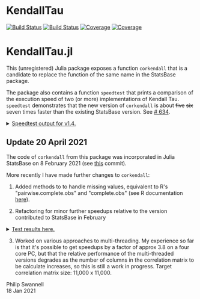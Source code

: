 # KendallTau

[![Build Status](https://travis-ci.com/PGS62/KendallTau.jl.svg?branch=master)](https://travis-ci.com/PGS62/KendallTau.jl)
[![Build Status](https://ci.appveyor.com/api/projects/status/github/PGS62/KendallTau.jl?svg=true)](https://ci.appveyor.com/project/PGS62/KendallTau-jl)
[![Coverage](https://codecov.io/gh/PGS62/KendallTau.jl/branch/master/graph/badge.svg)](https://codecov.io/gh/PGS62/KendallTau.jl)
[![Coverage](https://coveralls.io/repos/github/PGS62/KendallTau.jl/badge.svg?branch=master)](https://coveralls.io/github/PGS62/KendallTau.jl?branch=master)
# KendallTau.jl

This (unregistered) Julia package exposes a function `corkendall` that is a candidate to replace the function of the same name in the StatsBase package. 

The package also contains a function `speedtest` that prints a comparison of the execution speed of two (or more) implementations of Kendall Tau. `speedtest` demonstrates that the new version of `corkendall` is about ~~five~~ ~~six~~ seven times faster than the existing StatsBase version. See [# 634](https://github.com/JuliaStats/StatsBase.jl/issues/634).


<details><summary><ins>Speedtest output for v1.4.</ins></summary>
<p>
  
```julia
julia> using StatsBase;KendallTau.speedtest([StatsBase.corkendall,KendallTau.corkendall,KendallTau.corkendallthreads_v2],2000,10)
###################################################################
Executing speedtest 2021-01-23T14:17:31.783
--------------------------------------------------
size(matrix1) = (2000, 10)
StatsBase.corkendall(matrix1)
  33.376 ms (451 allocations: 5.54 MiB)
KendallTau.corkendall(matrix1)
  4.888 ms (298 allocations: 3.40 MiB)
Speed ratio KendallTau.corkendall vs StatsBase.corkendall: 6.827493096041731
Ratio of memory allocated KendallTau.corkendall vs StatsBase.corkendall: 0.6130525086357451
KendallTau.corkendallthreads_v2(matrix1)
  1.558 ms (614 allocations: 3.44 MiB)
Speed ratio KendallTau.corkendallthreads_v2 vs StatsBase.corkendall: 21.429341894060997
Ratio of memory allocated KendallTau.corkendallthreads_v2 vs StatsBase.corkendall: 0.6202723771851052
Results from all 3 functions identical? true
--------------------------------------------------
size(matrix1) = (2000, 10)
size(matrix2) = (2000, 10)
StatsBase.corkendall(matrix1,matrix2)
  74.549 ms (1001 allocations: 12.31 MiB)
KendallTau.corkendall(matrix1,matrix2)
  10.023 ms (631 allocations: 7.24 MiB)
Speed ratio KendallTau.corkendall vs StatsBase.corkendall: 7.438163488334897
Ratio of memory allocated KendallTau.corkendall vs StatsBase.corkendall: 0.5880152134243097
KendallTau.corkendallthreads_v2(matrix1,matrix2)
  3.516 ms (712 allocations: 7.25 MiB)
Speed ratio KendallTau.corkendallthreads_v2 vs StatsBase.corkendall: 21.20217849259734
Ratio of memory allocated KendallTau.corkendallthreads_v2 vs StatsBase.corkendall: 0.588845802919708
Results from all 3 functions identical? true
--------------------------------------------------
size(vector1) = (2000,)
size(matrix1) = (2000, 10)
StatsBase.corkendall(vector1,matrix1)
  7.363 ms (103 allocations: 1.23 MiB)
KendallTau.corkendall(vector1,matrix1)
  986.699 μs (65 allocations: 725.55 KiB)
Speed ratio KendallTau.corkendall vs StatsBase.corkendall: 7.462052763811456
Ratio of memory allocated KendallTau.corkendall vs StatsBase.corkendall: 0.5755739005404333
KendallTau.corkendallthreads_v2(vector1,matrix1)
  434.400 μs (134 allocations: 734.52 KiB)
Speed ratio KendallTau.corkendallthreads_v2 vs StatsBase.corkendall: 16.949355432780848
Ratio of memory allocated KendallTau.corkendallthreads_v2 vs StatsBase.corkendall: 0.5826887798106004
Results from all 3 functions identical? true
--------------------------------------------------
size(matrix1) = (2000, 10)
size(vector1) = (2000,)
StatsBase.corkendall(matrix1,vector1)
  7.332 ms (101 allocations: 1.23 MiB)
KendallTau.corkendall(matrix1,vector1)
  984.600 μs (63 allocations: 725.45 KiB)
Speed ratio KendallTau.corkendall vs StatsBase.corkendall: 7.4465783059110295
Ratio of memory allocated KendallTau.corkendall vs StatsBase.corkendall: 0.5755423329614479
KendallTau.corkendallthreads_v2(matrix1,vector1)
  425.800 μs (134 allocations: 734.52 KiB)
Speed ratio KendallTau.corkendallthreads_v2 vs StatsBase.corkendall: 17.219119304837953
Ratio of memory allocated KendallTau.corkendallthreads_v2 vs StatsBase.corkendall: 0.5827321185074997
Results from all 3 functions identical? true
--------------------------------------------------
size(vector1) = (2000,)
size(vector2) = (2000,)
StatsBase.corkendall(vector1,vector2)
  731.600 μs (10 allocations: 126.03 KiB)
KendallTau.corkendall(vector1,vector2)
  170.900 μs (8 allocations: 86.72 KiB)
Speed ratio KendallTau.corkendall vs StatsBase.corkendall: 4.280866003510825
Ratio of memory allocated KendallTau.corkendall vs StatsBase.corkendall: 0.6880733944954128
KendallTau.corkendallthreads_v2(vector1,vector2)
  173.401 μs (10 allocations: 118.22 KiB)
Speed ratio KendallTau.corkendallthreads_v2 vs StatsBase.corkendall: 4.219122150391289
Ratio of memory allocated KendallTau.corkendallthreads_v2 vs StatsBase.corkendall: 0.9380114059013142
Results from all 3 functions identical? true
--------------------------------------------------
size(manyrepeats1) = (2000,)
size(manyrepeats2) = (2000,)
StatsBase.corkendall(manyrepeats1,manyrepeats2)
  442.600 μs (12 allocations: 157.53 KiB)
KendallTau.corkendall(manyrepeats1,manyrepeats2)
  135.199 μs (14 allocations: 126.38 KiB)
Speed ratio KendallTau.corkendall vs StatsBase.corkendall: 3.2736928527577867
Ratio of memory allocated KendallTau.corkendall vs StatsBase.corkendall: 0.8022217813925808
KendallTau.corkendallthreads_v2(manyrepeats1,manyrepeats2)
  137.200 μs (16 allocations: 157.88 KiB)
Speed ratio KendallTau.corkendallthreads_v2 vs StatsBase.corkendall: 3.2259475218658893
Ratio of memory allocated KendallTau.corkendallthreads_v2 vs StatsBase.corkendall: 1.0021821067248562
Results from all 3 functions identical? true
###################################################################
```

</p>
</details>



## Update 20 April 2021
The code of `corkendall` from this package was incorporated in Julia StatsBase on 8 February 2021 (see [this](https://github.com/JuliaStats/StatsBase.jl/commit/11ac5b596405367b3217d3d962e22523fef9bb0d) commit).

More recently I have made further changes to `corkendall`:

1) Added methods to to handle missing values, equivalent to R's "pairwise.complete.obs" and "complete.obs" (see R documentation [here](https://www.rdocumentation.org/packages/stats/versions/3.6.2/topics/cor)).

2) Refactoring for minor further speedups relative to the version contributed to StatsBase in February
<details><summary><ins>Test results here.</ins></summary>
<p>
julia> KendallTau.speedtest([StatsBase.corkendall,KendallTau.corkendall],1000,100)
###################################################################
Executing speedtest 2021-04-20T18:22:16.925
--------------------------------------------------
size(matrix1) = (1000, 100)  
StatsBase.corkendall(matrix1)
  365.080 ms (29999 allocations: 174.81 MiB)
KendallTau.corkendall(matrix1)
  330.481 ms (20297 allocations: 99.60 MiB)
Speed ratio KendallTau.corkendall vs StatsBase.corkendall: 1.1046935253122119
Ratio of memory allocated KendallTau.corkendall vs StatsBase.corkendall: 0.569780058341287
Results from both functions identical? true
--------------------------------------------------
size(matrix1) = (1000, 100)
size(matrix2) = (1000, 100)
StatsBase.corkendall(matrix1,matrix2)
  739.426 ms (60302 allocations: 351.51 MiB)
KendallTau.corkendall(matrix1,matrix2)
  671.202 ms (40502 allocations: 198.03 MiB)
Speed ratio KendallTau.corkendall vs StatsBase.corkendall: 1.1016444972386112
Ratio of memory allocated KendallTau.corkendall vs StatsBase.corkendall: 0.5633750573269919
Results from both functions identical? true
--------------------------------------------------
size(vector1) = (1000,)
size(matrix1) = (1000, 100)
StatsBase.corkendall(vector1,matrix1)
  6.345 ms (605 allocations: 3.51 MiB)
KendallTau.corkendall(vector1,matrix1)
  5.811 ms (506 allocations: 2.74 MiB)
Speed ratio KendallTau.corkendall vs StatsBase.corkendall: 1.091852361696636
Ratio of memory allocated KendallTau.corkendall vs StatsBase.corkendall: 0.7812164213841677
Results from both functions identical? true
--------------------------------------------------
size(matrix1) = (1000, 100)
size(vector1) = (1000,)
StatsBase.corkendall(matrix1,vector1)
  6.262 ms (603 allocations: 3.51 MiB)
KendallTau.corkendall(matrix1,vector1)
  5.891 ms (504 allocations: 2.74 MiB)
Speed ratio KendallTau.corkendall vs StatsBase.corkendall: 1.0630124429204366
Ratio of memory allocated KendallTau.corkendall vs StatsBase.corkendall: 0.7812107106345029
Results from both functions identical? true
--------------------------------------------------
size(vector1) = (1000,)
size(vector2) = (1000,)
StatsBase.corkendall(vector1,vector2)
  94.100 μs (8 allocations: 43.78 KiB)
KendallTau.corkendall(vector1,vector2)
  100.300 μs (8 allocations: 43.78 KiB)
Speed ratio KendallTau.corkendall vs StatsBase.corkendall: 0.938185443668993
Ratio of memory allocated KendallTau.corkendall vs StatsBase.corkendall: 1.0
Results from both functions identical? true
###################################################################
</p>
</details>




3) Worked on various approaches to multi-threading. My experience so far is that it's possible to get speedups by a factor of approx 3.8 on a four core PC, but that the relative performance of the multi-threaded versions degrades as the number of columns in the correlation matrix to be calculate increases, so this is still a work in progress. Target correlation matrix size: 11,000 x 11,000.

Philip Swannell  
18 Jan 2021
